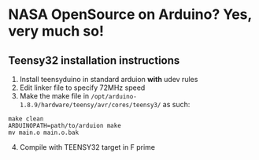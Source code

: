 # NASA OpenSource on Arduino?  Yes, very much so!

## Teensy32 installation instructions

1. Install teensyduino in standard arduion **with** udev rules
2. Edit linker file to specify 72MHz speed
3. Make the make file in `/opt/arduino-1.8.9/hardware/teensy/avr/cores/teensy3/` as such:

```
make clean
ARDUINOPATH=path/to/arduion make
mv main.o main.o.bak
```
4. Compile with TEENSY32 target in F prime
